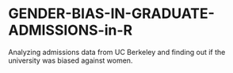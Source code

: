 # GENDER-BIAS-IN-GRADUATE-ADMISSIONS-in-R
Analyzing admissions data from UC Berkeley and finding out if the university was biased against women.
